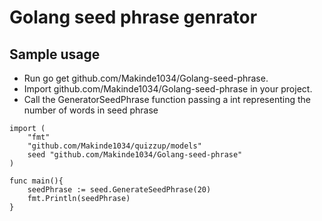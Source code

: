 # Golang seed phrase genrator

## Sample usage
* Run go get github.com/Makinde1034/Golang-seed-phrase.
* Import github.com/Makinde1034/Golang-seed-phrase in your project.
* Call the GeneratorSeedPhrase function passing a int representing the number of words in seed phrase

```
import (
	"fmt"
	"github.com/Makinde1034/quizzup/models"
	seed "github.com/Makinde1034/Golang-seed-phrase"
)

func main(){
  	seedPhrase := seed.GenerateSeedPhrase(20)
    fmt.Println(seedPhrase)
}
```
